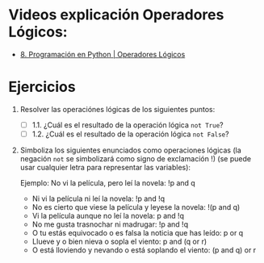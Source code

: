# Videos explicación Operadores Lógicos:
- [8. Programación en Python | Operadores Lógicos](https://www.youtube.com/watch?v=ZjeOT_ACdhw&ab_channel=Programaci%C3%B3nATS)

# Ejercicios
1. Resolver las operaciónes lógicas de los siguientes puntos:

   - [ ] 1.1. ¿Cuál es el resultado de la operación lógica `not True`?
   - [ ] 1.2. ¿Cuál es el resultado de la operación lógica `not False`?

2. Simboliza los siguientes enunciados como operaciones lógicas (la negación `not` se simbolizará como signo de exclamación !) (se puede usar cualquier letra para representar las variables):

    Ejemplo: No vi la película, pero leí la novela: !p and q

   - Ni vi la película ni leí la novela: !p and !q
   - No es cierto que viese la película y leyese la novela: !(p and q)
   - Vi la película aunque no leí la novela: p and !q
   - No me gusta trasnochar ni madrugar: !p and !q
   - O tu estás equivocado o es falsa la noticia que has leído: p or q
   - Llueve y o bien nieva o sopla el viento: p and (q or r)
   - O está lloviendo y nevando o está soplando el viento: (p and q) or r